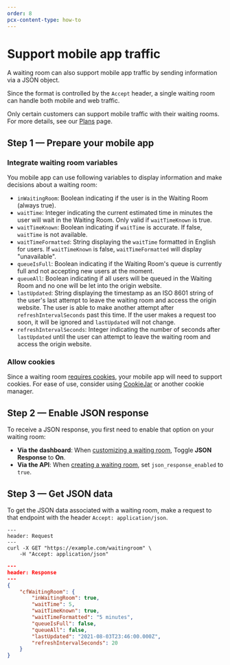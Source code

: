```yaml
---
order: 8
pcx-content-type: how-to
---
```


# Support mobile app traffic

A waiting room can also support mobile app traffic by sending information via a JSON object.

Since the format is controlled by the `Accept` header, a single waiting room can handle both mobile and web traffic.

<Aside type="note">

Only certain customers can support mobile traffic with their waiting rooms. For more details, see our <a href="/about/plans">Plans</a> page.

</Aside>

## Step 1 — Prepare your mobile app

### Integrate waiting room variables

You mobile app can use following variables to display information and make decisions about a waiting room:

- `inWaitingRoom`: Boolean indicating if the user is in the Waiting Room (always true).
- `waitTime`: Integer indicating the current estimated time in minutes the user will wait in the Waiting Room. Only valid if `waitTimeKnown` is true.
- `waitTimeKnown`: Boolean indicating if `waitTime` is accurate. If false, `waitTime` is not available.
- `waitTimeFormatted`: String displaying the `waitTime` formatted in English for users. If `waitTimeKnown` is false, `waitTimeFormatted` will display "unavailable".
- `queueIsFull`: Boolean indicating if the Waiting Room's queue is currently full and not accepting new users at the moment.
- `queueAll`: Boolean indicating if all users will be queued in the Waiting Room and no one will be let into the origin website.
- `lastUpdated`: String displaying the timestamp as an ISO 8601 string of the user's last attempt to leave the waiting room and access the origin website. The user is able to make another attempt after `refreshIntervalSeconds` past this time. If the user makes a request too soon, it will be ignored and `lastUpdated` will not change.
- `refreshIntervalSeconds`: Integer indicating the number of seconds after `lastUpdated` until the user can attempt to leave the waiting room and access the origin website.

### Allow cookies

Since a waiting room [requires cookies](/reference/waiting-room-cookie), your mobile app will need to support cookies. For ease of use, consider using [CookieJar](https://pkg.go.dev/net/http#CookieJar) or another cookie manager.

## Step 2 — Enable JSON response

To receive a JSON response, you first need to enable that option on your waiting room:
- **Via the dashboard**: When [customizing a waiting room](/how-to/customize-waiting-room), Toggle **JSON Response** to **On**.
- **Via the API**: When [creating a waiting room](https://api.cloudflare.com/#waiting-room-create-waiting-room), set `json_response_enabled` to `true`.

## Step 3 — Get JSON data

To get the JSON data associated with a waiting room, make a request to that endpoint with the header `Accept: application/json`.

```
---
header: Request
---
curl -X GET "https://example.com/waitingroom" \
    -H "Accept: application/json"
```

```json
---
header: Response
---
{
    "cfWaitingRoom": {
        "inWaitingRoom": true,
        "waitTime": 5,
        "waitTimeKnown": true,
        "waitTimeFormatted": "5 minutes",
        "queueIsFull": false,
        "queueAll": false,
        "lastUpdated": "2021-08-03T23:46:00.000Z",
        "refreshIntervalSeconds": 20
    }
}
```